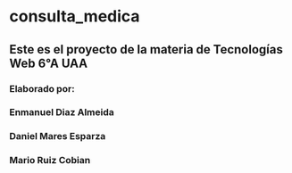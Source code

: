 # consulta_medica
<h2>Este es el proyecto de la materia de Tecnologías Web 6°A UAA</h2>
<h3>Elaborado por:</h3>
<h3>Enmanuel Diaz Almeida</h3>
<h3>Daniel Mares Esparza</h3>
<h3>Mario Ruiz Cobian</h3>
